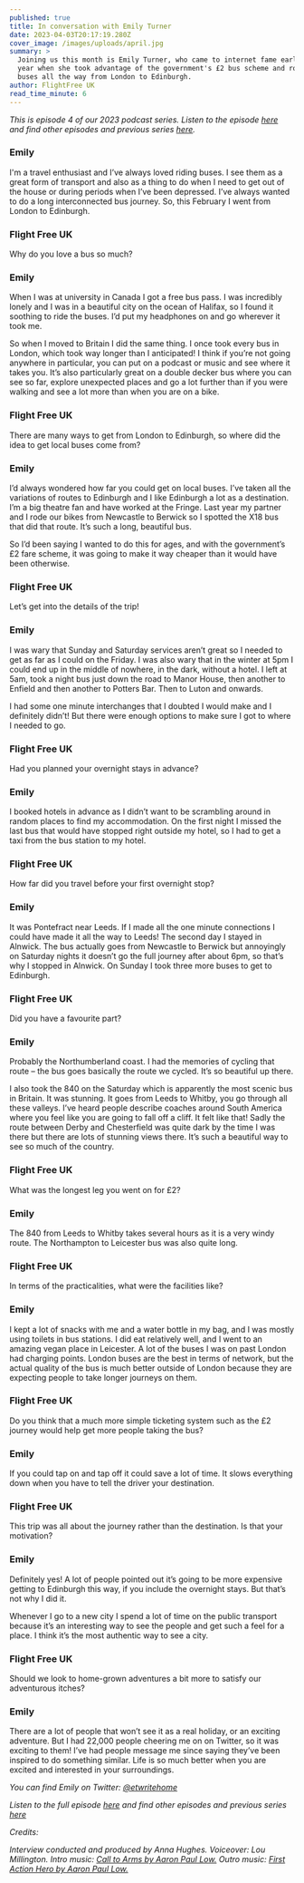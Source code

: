 ```yaml
---
published: true
title: In conversation with Emily Turner
date: 2023-04-03T20:17:19.280Z
cover_image: /images/uploads/april.jpg
summary: >
  Joining us this month is Emily Turner, who came to internet fame earlier this
  year when she took advantage of the government's £2 bus scheme and rode local
  buses all the way from London to Edinburgh. 
author: FlightFree UK
read_time_minute: 6
---
```

*This is episode 4 of our 2023 podcast series. Listen to the episode [here](https://flightfreeuk.podbean.com/e/in-conversation-with-emily-turner/) and find other episodes and previous series [here](https://flightfree.co.uk/podcast/).*

### Emily 

I'm a travel enthusiast and I’ve always loved riding buses. I see them as a great form of transport and also as a thing to do when I need to get out of the house or during periods when I’ve been depressed. I’ve always wanted to do a long interconnected bus journey. So, this February I went from London to Edinburgh. 

### Flight Free UK

Why do you love a bus so much?

### Emily 

When I was at university in Canada I got a free bus pass. I was incredibly lonely and I was in a beautiful city on the ocean of Halifax, so I found it soothing to ride the buses. I’d put my headphones on and go wherever it took me. 

So when I moved to Britain I did the same thing. I once took every bus in London, which took way longer than I anticipated! I think if you’re not going anywhere in particular, you can put on a podcast or music and see where it takes you. It’s also particularly great on a double decker bus where you can see so far, explore unexpected places and go a lot further than if you were walking and see a lot more than when you are on a bike. 

### Flight Free UK

There are many ways to get from London to Edinburgh, so where did the idea to get local buses come from? 

### Emily 

I’d always wondered how far you could get on local buses. I’ve taken all the variations of routes to Edinburgh and I like Edinburgh a lot as a destination. I’m a big theatre fan and have worked at the Fringe. Last year my partner and I rode our bikes from Newcastle to Berwick so I spotted the X18 bus that did that route. It’s such a long, beautiful bus. 

So I’d been saying I wanted to do this for ages, and with the government’s £2 fare scheme, it was going to make it way cheaper than it would have been otherwise. 

### Flight Free UK

Let’s get into the details of the trip! 

### Emily 

I was wary that Sunday and Saturday services aren’t great so I needed to get as far as I could on the Friday. I was also wary that in the winter at 5pm I could end up in the middle of nowhere, in the dark, without a hotel. I left at 5am, took a night bus just down the road to Manor House, then another to Enfield and then another to Potters Bar. Then to Luton and onwards. 

I had some one minute interchanges that I doubted I would make and I definitely didn’t! But there were enough options to make sure I got to where I needed to go. 

### Flight Free UK

Had you planned your overnight stays in advance?

### Emily 

I booked hotels in advance as I didn’t want to be scrambling around in random places to find my accommodation. On the first night I missed the last bus that would have stopped right outside my hotel, so I had to get a taxi from the bus station to my hotel.

### Flight Free UK

How far did you travel before your first overnight stop? 

### Emily

It was Pontefract near Leeds. If I made all the one minute connections I could have made it all the way to Leeds! The second day I stayed in Alnwick. The bus actually goes from Newcastle to Berwick but annoyingly on Saturday nights it doesn’t go the full journey after about 6pm, so that’s why I stopped in Alnwick. On Sunday I took three more buses to get to Edinburgh.

### Flight Free UK

Did you have a favourite part? 

### Emily

Probably the Northumberland coast. I had the memories of cycling that route – the bus goes basically the route we cycled. It’s so beautiful up there. 

I also took the 840 on the Saturday which is apparently the most scenic bus in Britain. It was stunning. It goes from Leeds to Whitby, you go through all these valleys. I’ve heard people describe coaches around South America where you feel like you are going to fall off a cliff. It felt like that! Sadly the route between Derby and Chesterfield was quite dark by the time I was there but there are lots of stunning views there. It’s such a beautiful way to see so much of the country. 

### Flight Free UK

What was the longest leg you went on for £2?

### Emily

The 840 from Leeds to Whitby takes several hours as it is a very windy route. The Northampton to Leicester bus was also quite long. 

### Flight Free UK

In terms of the practicalities, what were the facilities like? 

### Emily

I kept a lot of snacks with me and a water bottle in my bag, and I was mostly using toilets in bus stations. I did eat relatively well, and I went to an amazing vegan place in Leicester. A lot of the buses I was on past London had charging points. London buses are the best in terms of network, but the actual quality of the bus is much better outside of London because they are expecting people to take longer journeys on them. 

### Flight Free UK

Do you think that a much more simple ticketing system such as the £2 journey would help get more people taking the bus?

### Emily 

If you could tap on and tap off it could save a lot of time. It slows everything down when you have to tell the driver your destination.

### Flight Free UK

This trip was all about the journey rather than the destination. Is that your motivation? 

### Emily

Definitely yes! A lot of people pointed out it’s going to be more expensive getting to Edinburgh this way, if you include the overnight stays. But that’s not why I did it. 

Whenever I go to a new city I spend a lot of time on the public transport because it’s an interesting way to see the people and get such a feel for a place. I think it’s the most authentic way to see a city. 

### Flight Free UK

Should we look to home-grown adventures a bit more to satisfy our adventurous itches? 

### Emily

There are a lot of people that won’t see it as a real holiday, or an exciting adventure. But I had 22,000 people cheering me on on Twitter, so it was exciting to them! I’ve had people message me since saying they’ve been inspired to do something similar. Life is so much better when you are excited and interested in your surroundings. 

*You can find Emily on Twitter: [@etwritehome](https://twitter.com/ETWriteHome)* 

*Listen to the full episode [here](https://flightfreeuk.podbean.com/e/in-conversation-with-emily-turner/) and find other episodes and previous series [here](https://flightfree.co.uk/podcast/)* 

*Credits:*

*Interview conducted and produced by Anna Hughes. Voiceover: Lou Millington. Intro music: [](https://uppbeat.io/t/dan-barton/the-executive-lounge) [Call to Arms by Aaron Paul Low.](https://uppbeat.io/t/aaron-paul-low/call-to-arms) Outro music: [First Action Hero by Aaron Paul Low.](https://uppbeat.io/t/aaron-paul-low/first-action-hero)*